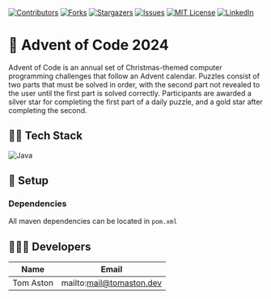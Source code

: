 [![Contributors][contributors-shield]][contributors-url]
[![Forks][forks-shield]][forks-url]
[![Stargazers][stars-shield]][stars-url]
[![Issues][issues-shield]][issues-url]
[![MIT License][license-shield]][license-url]
[![LinkedIn][linkedin-shield]][linkedin-url]

# 🎄 Advent of Code 2024

Advent of Code is an annual set of Christmas-themed computer programming challenges that follow an Advent calendar. Puzzles consist of two parts that must be solved in order, with the second part not revealed to the user until the first part is solved correctly. Participants are awarded a silver star for completing the first part of a daily puzzle, and a gold star after completing the second.


## 🧑‍💻 Tech Stack

![Java]

## 🔧 Setup

### Dependencies
All maven dependencies can be located in ```pom.xml```

## 🧑‍🤝‍🧑 Developers 

| Name           | Email                      |
| -------------- | -------------------------- |
| Tom Aston      | mailto:mail@tomaston.dev     |

<!-- MARKDOWN LINKS & IMAGES -->
<!-- https://www.markdownguide.org/basic-syntax/#reference-style-links -->
[contributors-shield]: https://img.shields.io/github/contributors/TomAston1996/advent-of-code-24.svg?style=for-the-badge
[contributors-url]: https://github.com/TomAston1996/advent-of-code-24/graphs/contributors
[forks-shield]: https://img.shields.io/github/forks/TomAston1996/advent-of-code-24.svg?style=for-the-badge
[forks-url]: https://github.com/TomAston1996/advent-of-code-24/network/members
[stars-shield]: https://img.shields.io/github/stars/TomAston1996/advent-of-code-24.svg?style=for-the-badge
[stars-url]: https://github.com/TomAston1996/advent-of-code-24/stargazers
[issues-shield]: https://img.shields.io/github/issues/TomAston1996/advent-of-code-24.svg?style=for-the-badge
[issues-url]: https://github.com/TomAston1996/advent-of-code-24/issues
[license-shield]: https://img.shields.io/github/license/TomAston1996/advent-of-code-24.svg?style=for-the-badge
[license-url]: https://github.com/TomAston1996/advent-of-code-24/blob/master/LICENSE.txt
[linkedin-shield]: https://img.shields.io/badge/-LinkedIn-black.svg?style=for-the-badge&logo=linkedin&colorB=555
[linkedin-url]: https://linkedin.com/in/tomaston96
[Java]: https://img.shields.io/badge/java-%23ED8B00.svg?style=for-the-badge&logo=openjdk&logoColor=white
